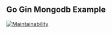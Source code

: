## Go Gin Mongodb Example

[![Maintainability](https://api.codeclimate.com/v1/badges/a108ee33ab4aa3160f71/maintainability)](https://codeclimate.com/github/firmanJS/example-gin/maintainability)